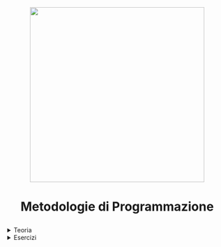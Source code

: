 <div align="center">
  <img src="https://logos-world.net/wp-content/uploads/2022/07/Java-Symbol.png"
  width=400> </img>
</div>

# <p align="center"> Metodologie di Programmazione </p>

<details closed> 

<summary> Teoria </summary>

</details>

<details closed>

<summary> Esercizi </summary>

- <details closed>

    <summary> Esercizi Capitolo 2</summary>

    </details>

- <details closed>

    <summary> Esercizi Capitolo 3</summary>
    
    - 3.1

    - 3.2

    - 3.3

    - 3.4

    - 3.5

    - 3.6

    - 3.7

    - 3.8

    - 3.9

    - 3.10

    - 3.11

    - 3.12

    - 3.13

    - 3.14

    - 3.15

    - 3.16

    - 3.17

    - 3.18

    - 3.19
    
    - 3.20
    </details>

</details>